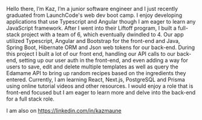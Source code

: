 Hello there, I’m Kaz, I’m a junior software engineer and I just recently graduated
from LaunchCode's web dev boot camp. I enjoy developing applications that
use Typescript and Angular though I am eager to learn any JavaScript
framework.
After I went into their Liftoff program, I built a full-stack project with a team of 6,
which eventually dwindled to 4. Our app utilized Typescript, Angular and
Bootstrap for the front-end and Java, Spring Boot, Hibernate ORM and Json web
tokens for our back-end. During this project I built a lot of our front end, handling
our API calls to our back-end, setting up our user auth in the front-end, and even
adding a way for users to save, edit and delete multiple templates as well as
query the Edamame API to bring up random recipes based on the ingredients
they entered.
Currently, I am learning React, Next.js, PostgreSQL and Prisma using online
tutorial videos and other resources.
I would enjoy a role that is front-end focused but I am eager to learn more and
delve into the back-end for a full stack role.

I am also on https://linkedin.com/in/kazmaune

